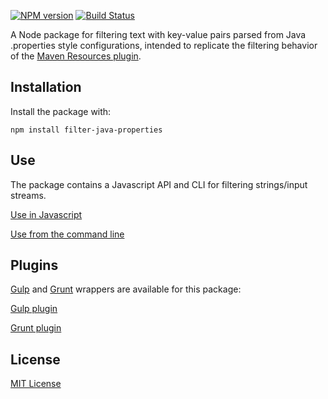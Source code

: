 [![NPM version][npm-image]][npm-url] [![Build Status][travis-image]][travis-url]

A Node package for filtering text with key-value pairs parsed from Java .properties style configurations, intended to replicate the filtering behavior of the [Maven Resources plugin](http://maven.apache.org/plugins/maven-resources-plugin/resources-mojo.html).


## Installation

Install the package with:

```
npm install filter-java-properties
```

## Use

The package contains a Javascript API and CLI for filtering strings/input streams.

[Use in Javascript](docs/javascript-api.md)

[Use from the command line](docs/cli.md)

## Plugins

[Gulp](http://gulpjs.com/) and [Grunt](http://gruntjs.com/) wrappers are available for this package:

[Gulp plugin](https://github.com/samolsen/gulp-filter-java-properties)

[Grunt plugin](https://github.com/samolsen/grunt-filter-java-properties)


## License

[MIT License](http://en.wikipedia.org/wiki/MIT_License)

[npm-url]: https://npmjs.org/package/filter-java-properties
[npm-image]: https://badge.fury.io/js/filter-java-properties.png

[travis-url]: http://travis-ci.org/samolsen/node-filter-java-properties
[travis-image]: https://secure.travis-ci.org/samolsen/node-filter-java-properties.png?branch=master